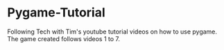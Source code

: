 # Pygame-Tutorial
Following Tech with Tim's youtube tutorial videos on how to use pygame. The game created follows videos 1 to 7.
